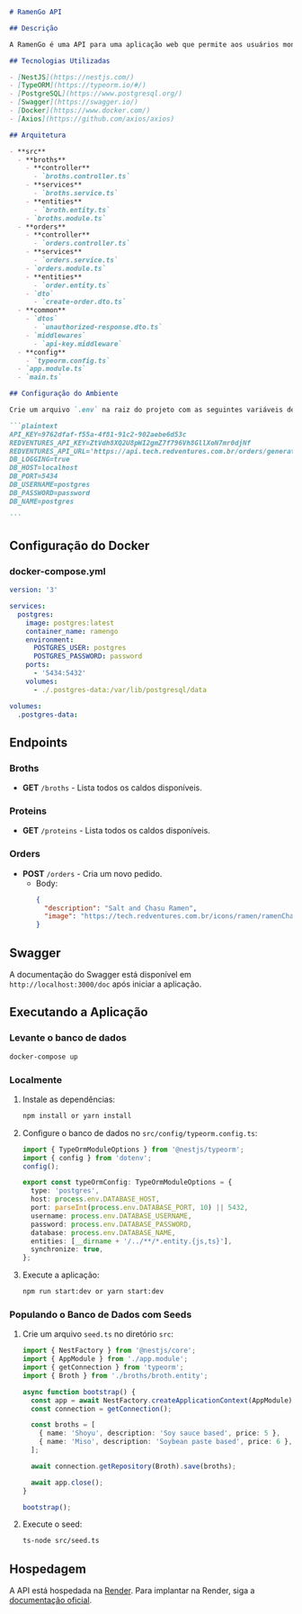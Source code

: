 ````markdown
# RamenGo API

## Descrição

A RamenGo é uma API para uma aplicação web que permite aos usuários montar um pedido de ramen, escolhendo os tipos de caldos e proteínas do prato. A API fornece endpoints para listar as opções disponíveis e permitir que o usuário faça um pedido.

## Tecnologias Utilizadas

- [NestJS](https://nestjs.com/)
- [TypeORM](https://typeorm.io/#/)
- [PostgreSQL](https://www.postgresql.org/)
- [Swagger](https://swagger.io/)
- [Docker](https://www.docker.com/)
- [Axios](https://github.com/axios/axios)

## Arquitetura

- **src**
  - **broths**
    - **controller**
      - `broths.controller.ts`
    - **services**
      - `broths.service.ts`
    - **entities**
      - `broth.entity.ts`
    - `broths.module.ts`
  - **orders**
    - **controller**
      - `orders.controller.ts`
    - **services**
      - `orders.service.ts`
    - `orders.module.ts`
    - **entities**
      - `order.entity.ts`
    - `dto`
      - `create-order.dto.ts`
  - **common**
    - `dtos`
      - `unauthorized-response.dto.ts`
    - `middlewares`
      - `api-key.middleware`
  - **config**
    - `typeorm.config.ts`
  - `app.module.ts`
  - `main.ts`

## Configuração do Ambiente

Crie um arquivo `.env` na raiz do projeto com as seguintes variáveis de ambiente:

```plaintext
API_KEY=9762dfaf-f55a-4f81-91c2-902aebe6d53c
REDVENTURES_API_KEY=ZtVdh8XQ2U8pWI2gmZ7f796Vh8GllXoN7mr0djNf
REDVENTURES_API_URL='https://api.tech.redventures.com.br/orders/generate-id'
DB_LOGGING=true
DB_HOST=localhost
DB_PORT=5434
DB_USERNAME=postgres
DB_PASSWORD=password
DB_NAME=postgres

```
````

## Configuração do Docker

### docker-compose.yml

```yaml
version: '3'

services:
  postgres:
    image: postgres:latest
    container_name: ramengo
    environment:
      POSTGRES_USER: postgres
      POSTGRES_PASSWORD: password
    ports:
      - '5434:5432'
    volumes:
      - ./.postgres-data:/var/lib/postgresql/data

volumes:
  .postgres-data:
```

## Endpoints

### Broths

- **GET** `/broths` - Lista todos os caldos disponíveis.

### Proteins

- **GET** `/proteins` - Lista todos os caldos disponíveis.

### Orders

- **POST** `/orders` - Cria um novo pedido.
  - Body:
    ```json
    {
      "description": "Salt and Chasu Ramen",
      "image": "https://tech.redventures.com.br/icons/ramen/ramenChasu.png"
    }
    ```

## Swagger

A documentação do Swagger está disponível em `http://localhost:3000/doc` após iniciar a aplicação.

## Executando a Aplicação

### Levante o banco de dados

```bash
docker-compose up
```

### Localmente

1. Instale as dependências:

   ```bash
   npm install or yarn install
   ```

2. Configure o banco de dados no `src/config/typeorm.config.ts`:

   ```typescript
   import { TypeOrmModuleOptions } from '@nestjs/typeorm';
   import { config } from 'dotenv';
   config();

   export const typeOrmConfig: TypeOrmModuleOptions = {
     type: 'postgres',
     host: process.env.DATABASE_HOST,
     port: parseInt(process.env.DATABASE_PORT, 10) || 5432,
     username: process.env.DATABASE_USERNAME,
     password: process.env.DATABASE_PASSWORD,
     database: process.env.DATABASE_NAME,
     entities: [__dirname + '/../**/*.entity.{js,ts}'],
     synchronize: true,
   };
   ```

3. Execute a aplicação:

   ```bash
   npm run start:dev or yarn start:dev
   ```

### Populando o Banco de Dados com Seeds

1. Crie um arquivo `seed.ts` no diretório `src`:

   ```typescript
   import { NestFactory } from '@nestjs/core';
   import { AppModule } from './app.module';
   import { getConnection } from 'typeorm';
   import { Broth } from './broths/broth.entity';

   async function bootstrap() {
     const app = await NestFactory.createApplicationContext(AppModule);
     const connection = getConnection();

     const broths = [
       { name: 'Shoyu', description: 'Soy sauce based', price: 5 },
       { name: 'Miso', description: 'Soybean paste based', price: 6 },
     ];

     await connection.getRepository(Broth).save(broths);

     await app.close();
   }

   bootstrap();
   ```

2. Execute o seed:

   ```bash
   ts-node src/seed.ts
   ```

## Hospedagem

A API está hospedada na [Render](https://render.com/). Para implantar na Render, siga a [documentação oficial](https://render.com/docs/deploy-nestjs).

